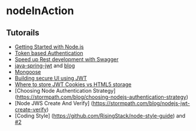 # nodeInAction
## Tutorails
 - [Getting Started with Node.js](https://blog.risingstack.com/node-hero-tutorial-getting-started-with-node-js/)
 - [Token based Authentication](https://scotch.io/tutorials/authenticate-a-node-js-api-with-json-web-tokens)
 - [Speed up Rest development with Swagger](https://scotch.io/tutorials/speed-up-your-restful-api-development-in-node-js-with-swagger)
 - [java-spring-jwt](https://github.com/szerhusenBC/jwt-spring-security-demo) and [blog](https://www.toptal.com/java/rest-security-with-jwt-spring-security-and-java)
 - [Mongoose](https://scotch.io/tutorials/using-mongoosejs-in-node-js-and-mongodb-applications)
 - [Building secure UI using JWT](https://stormpath.com/blog/build-secure-user-interfaces-using-jwts)
 - [Where to store JWT Cookies vs HTML5 storage](https://stormpath.com/blog/where-to-store-your-jwts-cookies-vs-html5-web-storage)
 - [Choosing Node Authentication Strategy] (https://stormpath.com/blog/choosing-nodejs-authentication-strategy)
 - [Node JWS Create And Verify] (https://stormpath.com/blog/nodejs-jwt-create-verify)
 - [Coding Style] (https://github.com/RisingStack/node-style-guide) and [#2](https://github.com/airbnb/javascript)
